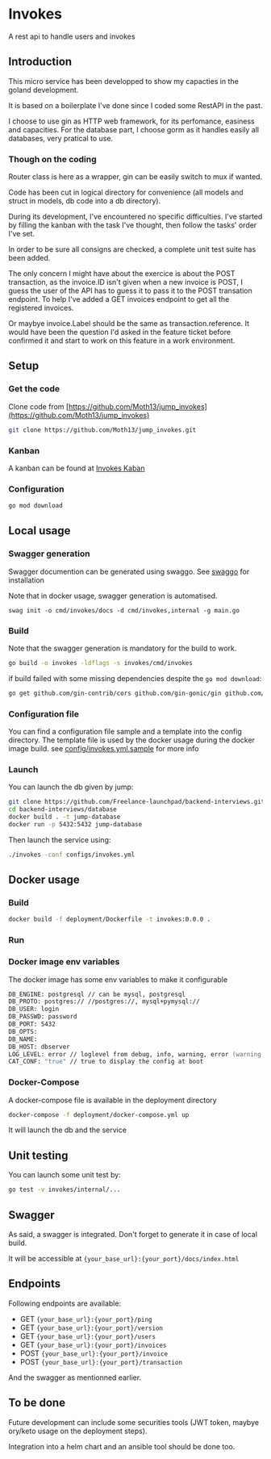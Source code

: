 # Invokes

A rest api to handle users and invokes

## Introduction
This micro service has been developped to show my capacties in the goland development.

It is based on a boilerplate I've done since I coded some RestAPI in the past.

I choose to use gin as HTTP web framework, for its perfomance, easiness and capacities.
For the database part, I choose gorm as it handles easily all databases, very pratical to use.

### Though on the coding
Router class is here as a wrapper, gin can be easily switch to mux if wanted.

Code has been cut in logical directory for convenience 
(all models and struct in models, db code into a db directory).

During its development, I've encountered no specific difficulties. I've started by filling the kanban with the task I've thought, then follow the tasks' order I've set.

In order to be sure all consigns are checked, a complete unit test suite has been added.

The only concern I might have about the exercice is about the POST transaction, as the invoice.ID isn't given when a new invoice is POST, I guess the user of the API has to guess it to pass it to the POST transation endpoint. To help I've added a GET invoices endpoint to get all the registered invoices.

Or maybye invoice.Label should be the same as transaction.reference. It would have been the question I'd asked in the feature ticket before confirmed it and start to work on this feature in a work environment.

## Setup 

### Get the code

Clone code from [https://github.com/Moth13/jump_invokes](https://github.com/Moth13/jump_invokes)

```zsh
git clone https://github.com/Moth13/jump_invokes.git
```

### Kanban

A kanban can be found at [Invokes Kaban](https://github.com/users/Moth13/projects/1/views/1)

### Configuration

```zsh
go mod download
```

## Local usage

### Swagger generation
Swagger documention can be generated using swaggo.
See [swaggo](https://github.com/swaggo/swag) for installation

Note that in docker usage, swagger generation is automatised.

```
swag init -o cmd/invokes/docs -d cmd/invokes,internal -g main.go
```
### Build
Note that the swagger generation is mandatory for the build to work.
```zsh
go build -o invokes -ldflags -s invokes/cmd/invokes
```

if build failed with some missing dependencies despite the `go mod download`: 
```zsh
go get github.com/gin-contrib/cors github.com/gin-gonic/gin github.com/gin-gonic/gin/binding github.com/onrik/gorm-logrus github.com/sirupsen/logrus github.com/snowzach/rotatefilehook github.com/swaggo/files github.com/swaggo/gin-swagger github.com/swaggo/swag github.com/toorop/gin-logrus gopkg.in/yaml.v2 gorm.io/driver/mysql gorm.io/driver/postgres gorm.io/driver/sqlite gorm.io/gorm github.com/stretchr/testify/assert
```


### Configuration file
You can find a configuration file sample and a template into the config directory.
The template file is used by the docker usage during the docker image build.
see [config/invokes.yml.sample](./configs/invokes.yml.sample) for more info


### Launch
You can launch the db given by jump:
```zsh
git clone https://github.com/Freelance-launchpad/backend-interviews.git
cd backend-interviews/database
docker build . -t jump-database
docker run -p 5432:5432 jump-database                   
```
Then launch the service using: 
```zsh
./invokes -conf configs/invokes.yml
```


## Docker usage


### Build

```zsh
docker build -f deployment/Dockerfile -t invokes:0.0.0 .
```

### Run 

### Docker image env variables
The docker image has some env variables to make it configurable
```zsh
DB_ENGINE: postgresql // can be mysql, postgresql
DB_PROTO: postgres:// //postgres://, mysql+pymysql://
DB_USER: login
DB_PASSWD: password
DB_PORT: 5432
DB_OPTS:
DB_NAME: 
DB_HOST: dbserver
LOG_LEVEL: error // loglevel from debug, info, warning, error (warning and error as realease mode)
CAT_CONF: "true" // true to display the config at boot
```

### Docker-Compose
A docker-compose file is available in the deployment directory
```zsh
docker-compose -f deployment/docker-compose.yml up
```
It will launch the db and the service


## Unit testing

You can launch some unit test by:
```zsh
go test -v invokes/internal/...
```

## Swagger

As said, a swagger is integrated. Don't forget to generate it in case of local build.

It will be accessible at `{your_base_url}:{your_port}/docs/index.html`

## Endpoints
Following endpoints are available:
- GET `{your_base_url}:{your_port}/ping`
- GET `{your_base_url}:{your_port}/version`
- GET `{your_base_url}:{your_port}/users`
- GET `{your_base_url}:{your_port}/invoices`
- POST `{your_base_url}:{your_port}/invoice`
- POST `{your_base_url}:{your_port}/transaction`

And the swagger as mentionned earlier.

## To be done

Future development can include some securities tools (JWT token, maybye ory/keto usage on the deployment steps).

Integration into a helm chart and an ansible tool should be done too.